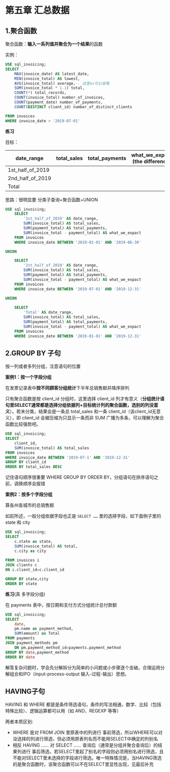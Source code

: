 # 第五章 汇总数据

## 1.聚合函数

聚合函数：**输入一系列值并聚合为一个结果**的函数

实例：

```sql
USE sql_invoicing;
SELECT 
	MAX(invoice_date) AS latest_date,
    MIN(invoice_total) AS lowest,
    AVG(invoice_total) average,-- 这里as可以省略
    SUM(invoice_total * 1.1) total,
    COUNT(*) total_records,
    COUNT(invoice_total) number_of_invoices,
    COUNT(payment_date) number_of_payments,
    COUNT(DISTINCT client_id) number_of_distinct_clients

FROM invoices
WHERE invoice_date > '2019-07-01'
```

**练习**

目标：

| date_range       | total_sales | total_payments | what_we_expect (the difference) |
| ---------------- | ----------- | -------------- | ------------------------------- |
| 1st_half_of_2019 |             |                |                                 |
| 2nd_half_of_2019 |             |                |                                 |
| Total            |             |                |                                 |

思路：很明显要 分类子查询+聚合函数+UNION

```sql
USE sql_invoicing;
	SELECT 
		'1st_half_of_2019' AS date_range,
		SUM(invoice_total) AS total_sales,
		SUM(payment_total) AS total_payments,
		SUM(invoice_total - payment_total) AS what_we_expact
	FROM invoices
	WHERE invoice_date BETWEEN '2019-01-01' AND '2019-06-30' 

UNION

	SELECT 
		'2st_half_of_2019' AS date_range,
		SUM(invoice_total) AS total_sales,
		SUM(payment_total) AS total_payments,
		SUM(invoice_total - payment_total) AS what_we_expact
	FROM invoices
	WHERE invoice_date BETWEEN '2019-07-01' AND '2019-12-31' 
    
UNION

	SELECT 
		'Total' AS date_range,
		SUM(invoice_total) AS total_sales,
		SUM(payment_total) AS total_payments,
		SUM(invoice_total - payment_total) AS what_we_expact
	FROM invoices
	WHERE invoice_date BETWEEN '2019-01-01' AND '2019-12-31' 
```

## 2.GROUP BY 子句

按一列或者多列分组，注意语句的位置

**案例1：按一个字段分组**

在发票记录表中**按不同顾客分组统计**下半年总销售额并降序排列

只有聚合函数是按 client_id 分组时，这里选择 client_id 列才有意义（**分组统计语句里SELECT通常都是选择分组依据列+目标统计列的聚合函数，选别的列没意义**）。若未分类，结果会是一条总 total_sales 和一条 client_id（该client_id无意义），即 client_id 会被压缩为只显示一条而非 SUM 广播为多条，可以理解为聚合函数比较强势吧。

```sql
USE sql_invoicing;
SELECT 
	client_id,
    SUM(invoice_total) AS total_sales
FROM invoices
WHERE invoice_date BETWEEN '2019-07-1' AND '2019-12-31'
GROUP BY client_id
ORDER BY total_sales DESC
```

记住语句顺序很重要 WHERE GROUP BY ORDER BY，分组语句在排序语句之前，调换顺序会报错

**案例2：按多个字段分组**

算各州各城市的总销售额

如前所述，一般分组依据字段也正是 `SELECT ……` 里的选择字段，如下面例子里的 state 和 city

```sql
USE sql_invoicing;
SELECT 
	c.state as state,
	SUM(invoice_total) AS total,
    c.city as city
    
FROM invoices i
JOIN clients c
ON i.client_id=c.client_id

GROUP BY state,city
ORDER BY state
```

**练习**(真 多字段分组)

在 payments 表中，按日期和支付方式分组统计总付款额

```sql
USE sql_invoicing;
SELECT 
	date,
    pm.name as payment_method,
    SUM(amount) as Total
FROM payments
JOIN payment_methods pm
	ON pm.payment_method_id=payments.payment_method
GROUP BY date,payment_method
ORDER BY date
```

解答复杂问题时，学会先分解拆分为简单的小问题或小步骤逐个击破。合理运用分解组合和IPO（input-process-output 输入-过程-输出）思想。

## HAVING子句

HAVING 和 WHERE 都是是条件筛选语句，条件的写法相通，数学、比较（包括特殊比较）、逻辑运算都可以用（如 AND、REGEXP 等等）

两者本质区别:

- WHERE 是对 FROM JOIN 里原表中的列进行 事前筛选，所以WHERE可以对没选择的列进行筛选，但必须用原表列名而不能用SELECT中确定的列别名
- 相反 HAVING …… 对 SELECT …… 查询后（通常是分组并聚合查询后）的结果列进行 事后筛选，若SELECT里起了别名的字段则必须用别名进行筛选，且不能对SELECT里未选择的字段进行筛选。唯一特殊情况是，当HAVING筛选的是聚合函数时，该聚合函数可以不在SELECT里显性出现，见最后补充